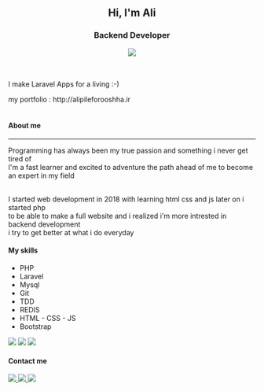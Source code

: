 <h2 align="center">Hi, I'm Ali</h2>

<h3 align="center">Backend Developer</h3>

<div align="center">
  <image src="https://media.giphy.com/media/dWesBcTLavkZuG35MI/giphy.gif" align="center">
</div>
<br><br>

<p>I make Laravel Apps for a living :-)</p>
<div>
  my portfolio : http://alipileforooshha.ir
</div>
<br>

<h4>About me</h4>
<hr>
<div>
  Programming has always been my true passion and something i never get tired of <br>
  I'm a fast learner and excited to adventure the path ahead of me to become an expert in my field <br>
  <br>
  
  I started web development in 2018 with learning html css and js later on i started php <br>
  to be able to make a full website and i realized i'm more intrested in backend development <br>
  i try to get better at what i do everyday
</div>
<h4>
  My skills
</h4>
<ul>
  <li>
    PHP
  </li>
    
  <li>
    Laravel
  </li>
   
  <li>
    Mysql
  </li>
    
  <li>
    Git
  </li>
    
    
  <li>
    TDD
  </li>
  
  
  <li>
    REDIS
  </li>
  
  <li>
    HTML - CSS - JS
  </li>
  
  
  <li>
    Bootstrap
  </li>
</ul>
<image src="https://github-readme-streak-stats.herokuapp.com/?user=alipileforooshha">
<image src="https://github-readme-stats.vercel.app/api/top-langs/?username=alipileforooshha&layout=compact">
<image src="https://github-readme-stats.vercel.app/api?username=alipileforooshha&show_icons=true&theme=radical">
<div>
  <img src="https://komarev.com/ghpvc/?username=alipileforooshha&style=flat-square&color=blue" alt=""/>
</div>
<h4>Contact me</h4>
<div>
  <a href="https://linkedin.com/in/ali-pileforooshha-338478172">
     <img src="https://img.shields.io/badge/-linkedin-blue">
  </a>
  <a href="mailto:alipileforooshha@gmail.com">
    <img src="https://img.shields.io/badge/-Gmail-red">
  </a>
  <a href="https://t.me/alip_078">
    <img src="https://img.shields.io/badge/-Telegram-informational">
  </a>
</div>
<!--
**alipileforooshha/alipileforooshha** is a ✨ _special_ ✨ repository because its `README.md` (this file) appears on your GitHub profile.

Here are some ideas to get you started:

- 🔭 I’m currently working on ...
- 🌱 I’m currently learning ...
- 👯 I’m looking to collaborate on ...
- 🤔 I’m looking for help with ...
- 💬 Ask me about ...
- 📫 How to reach me: ...
- 😄 Pronouns: ...
- ⚡ Fun fact: ...
-->
